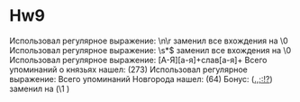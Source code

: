 # Hw9
Использовал регулярное выражение: \n\r заменил все вхождения на \0
Использовал регулярное выражение: \s*$ заменил все вхождения на \0
Использовал регулярное выражение: [А-Я][а-я]+слав[а-я]+ Всего упоминаний о князьях нашел: (273)
Использовал регулярное выражение:  Всего упоминаний Новгорода нашел: (64)
 Бонус: ([.,;:!?](?![.>])) заменил на  (\1 )
